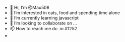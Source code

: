 - 👋 Hi, I’m @Mau508
- 👀 I’m interested in cats, food and spending time alone
- 🌱 I’m currently learning javascript
- 💞️ I’m looking to collaborate on ...
- 📫 How to reach me dc: m.#1252
- <!---
Mau508/Mau508 is a ✨ special ✨ repository because its `README.md` (this file) appears on your GitHub profile.
You can click the Preview link to take a look at your changes.
--->

